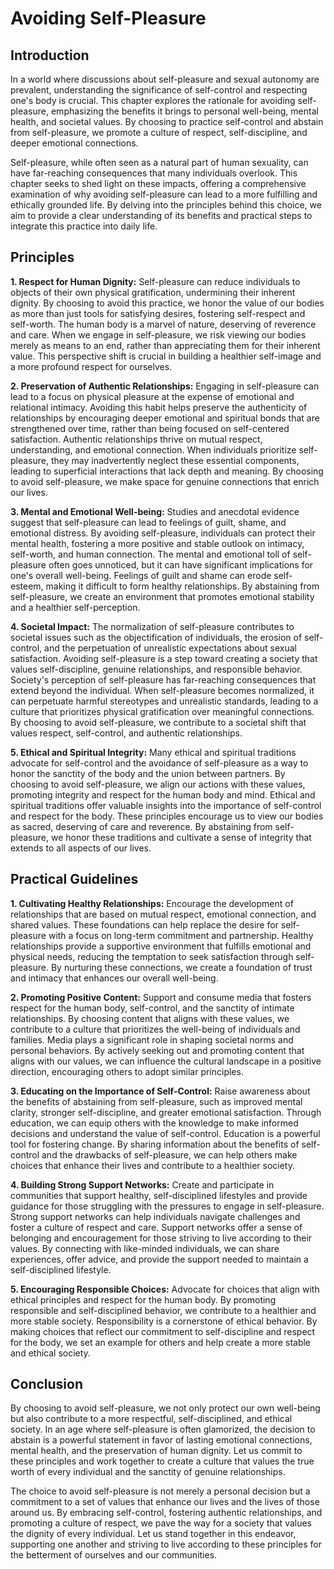 # Avoiding Self-Pleasure

## Introduction

In a world where discussions about self-pleasure and sexual autonomy are prevalent, understanding the significance of self-control and respecting one's body is crucial. This chapter explores the rationale for avoiding self-pleasure, emphasizing the benefits it brings to personal well-being, mental health, and societal values. By choosing to practice self-control and abstain from self-pleasure, we promote a culture of respect, self-discipline, and deeper emotional connections.

Self-pleasure, while often seen as a natural part of human sexuality, can have far-reaching consequences that many individuals overlook. This chapter seeks to shed light on these impacts, offering a comprehensive examination of why avoiding self-pleasure can lead to a more fulfilling and ethically grounded life. By delving into the principles behind this choice, we aim to provide a clear understanding of its benefits and practical steps to integrate this practice into daily life.

## Principles

**1. Respect for Human Dignity:** Self-pleasure can reduce individuals to objects of their own physical gratification, undermining their inherent dignity. By choosing to avoid this practice, we honor the value of our bodies as more than just tools for satisfying desires, fostering self-respect and self-worth. The human body is a marvel of nature, deserving of reverence and care. When we engage in self-pleasure, we risk viewing our bodies merely as means to an end, rather than appreciating them for their inherent value. This perspective shift is crucial in building a healthier self-image and a more profound respect for ourselves.

**2. Preservation of Authentic Relationships:** Engaging in self-pleasure can lead to a focus on physical pleasure at the expense of emotional and relational intimacy. Avoiding this habit helps preserve the authenticity of relationships by encouraging deeper emotional and spiritual bonds that are strengthened over time, rather than being focused on self-centered satisfaction. Authentic relationships thrive on mutual respect, understanding, and emotional connection. When individuals prioritize self-pleasure, they may inadvertently neglect these essential components, leading to superficial interactions that lack depth and meaning. By choosing to avoid self-pleasure, we make space for genuine connections that enrich our lives.

**3. Mental and Emotional Well-being:** Studies and anecdotal evidence suggest that self-pleasure can lead to feelings of guilt, shame, and emotional distress. By avoiding self-pleasure, individuals can protect their mental health, fostering a more positive and stable outlook on intimacy, self-worth, and human connection. The mental and emotional toll of self-pleasure often goes unnoticed, but it can have significant implications for one's overall well-being. Feelings of guilt and shame can erode self-esteem, making it difficult to form healthy relationships. By abstaining from self-pleasure, we create an environment that promotes emotional stability and a healthier self-perception.

**4. Societal Impact:** The normalization of self-pleasure contributes to societal issues such as the objectification of individuals, the erosion of self-control, and the perpetuation of unrealistic expectations about sexual satisfaction. Avoiding self-pleasure is a step toward creating a society that values self-discipline, genuine relationships, and responsible behavior. Society's perception of self-pleasure has far-reaching consequences that extend beyond the individual. When self-pleasure becomes normalized, it can perpetuate harmful stereotypes and unrealistic standards, leading to a culture that prioritizes physical gratification over meaningful connections. By choosing to avoid self-pleasure, we contribute to a societal shift that values respect, self-control, and authentic relationships.

**5. Ethical and Spiritual Integrity:** Many ethical and spiritual traditions advocate for self-control and the avoidance of self-pleasure as a way to honor the sanctity of the body and the union between partners. By choosing to avoid self-pleasure, we align our actions with these values, promoting integrity and respect for the human body and mind. Ethical and spiritual traditions offer valuable insights into the importance of self-control and respect for the body. These principles encourage us to view our bodies as sacred, deserving of care and reverence. By abstaining from self-pleasure, we honor these traditions and cultivate a sense of integrity that extends to all aspects of our lives.

## Practical Guidelines

**1. Cultivating Healthy Relationships:** Encourage the development of relationships that are based on mutual respect, emotional connection, and shared values. These foundations can help replace the desire for self-pleasure with a focus on long-term commitment and partnership. Healthy relationships provide a supportive environment that fulfills emotional and physical needs, reducing the temptation to seek satisfaction through self-pleasure. By nurturing these connections, we create a foundation of trust and intimacy that enhances our overall well-being.

**2. Promoting Positive Content:** Support and consume media that fosters respect for the human body, self-control, and the sanctity of intimate relationships. By choosing content that aligns with these values, we contribute to a culture that prioritizes the well-being of individuals and families. Media plays a significant role in shaping societal norms and personal behaviors. By actively seeking out and promoting content that aligns with our values, we can influence the cultural landscape in a positive direction, encouraging others to adopt similar principles.

**3. Educating on the Importance of Self-Control:** Raise awareness about the benefits of abstaining from self-pleasure, such as improved mental clarity, stronger self-discipline, and greater emotional satisfaction. Through education, we can equip others with the knowledge to make informed decisions and understand the value of self-control. Education is a powerful tool for fostering change. By sharing information about the benefits of self-control and the drawbacks of self-pleasure, we can help others make choices that enhance their lives and contribute to a healthier society.

**4. Building Strong Support Networks:** Create and participate in communities that support healthy, self-disciplined lifestyles and provide guidance for those struggling with the pressures to engage in self-pleasure. Strong support networks can help individuals navigate challenges and foster a culture of respect and care. Support networks offer a sense of belonging and encouragement for those striving to live according to their values. By connecting with like-minded individuals, we can share experiences, offer advice, and provide the support needed to maintain a self-disciplined lifestyle.

**5. Encouraging Responsible Choices:** Advocate for choices that align with ethical principles and respect for the human body. By promoting responsible and self-disciplined behavior, we contribute to a healthier and more stable society. Responsibility is a cornerstone of ethical behavior. By making choices that reflect our commitment to self-discipline and respect for the body, we set an example for others and help create a more stable and ethical society.

## Conclusion

By choosing to avoid self-pleasure, we not only protect our own well-being but also contribute to a more respectful, self-disciplined, and ethical society. In an age where self-pleasure is often glamorized, the decision to abstain is a powerful statement in favor of lasting emotional connections, mental health, and the preservation of human dignity. Let us commit to these principles and work together to create a culture that values the true worth of every individual and the sanctity of genuine relationships.

The choice to avoid self-pleasure is not merely a personal decision but a commitment to a set of values that enhance our lives and the lives of those around us. By embracing self-control, fostering authentic relationships, and promoting a culture of respect, we pave the way for a society that values the dignity of every individual. Let us stand together in this endeavor, supporting one another and striving to live according to these principles for the betterment of ourselves and our communities.